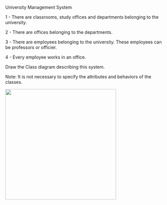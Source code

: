 University Management System

1 - There are classrooms, study offices and departments belonging to the university.

2 - There are offices belonging to the departments.

3 - There are employees belonging to the university. These employees can be professors or officier.

4 - Every employee works in an office.

Draw the Class diagram describing this system.

Note: It is not necessary to specify the attributes and behaviors of the classes.

<img src="https://user-images.githubusercontent.com/117450558/226141071-0c137bd4-c4a1-44ec-8e75-553dbc961270.png" width="350"/>


